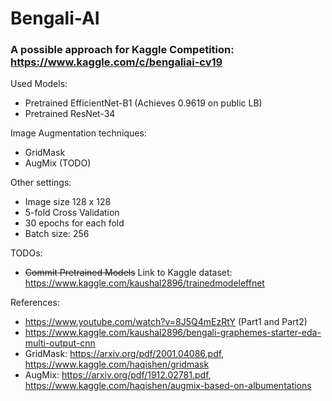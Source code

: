 # Bengali-AI

### A possible approach for Kaggle Competition: https://www.kaggle.com/c/bengaliai-cv19

Used Models:
  - Pretrained EfficientNet-B1 (Achieves 0.9619 on public LB)
  - Pretrained ResNet-34
  
Image Augmentation techniques: 
  - GridMask
  - AugMix (TODO)
  
 Other settings:
 
  - Image size 128 x 128
  - 5-fold Cross Validation
  - 30 epochs for each fold
  - Batch size: 256

TODOs:
  - ~~Commit Pretrained Models~~ Link to Kaggle dataset: https://www.kaggle.com/kaushal2896/trainedmodeleffnet
  
References:
  - https://www.youtube.com/watch?v=8J5Q4mEzRtY (Part1 and Part2)
  - https://www.kaggle.com/kaushal2896/bengali-graphemes-starter-eda-multi-output-cnn
  - GridMask: https://arxiv.org/pdf/2001.04086.pdf, https://www.kaggle.com/haqishen/gridmask
  - AugMix: https://arxiv.org/pdf/1912.02781.pdf, https://www.kaggle.com/haqishen/augmix-based-on-albumentations

